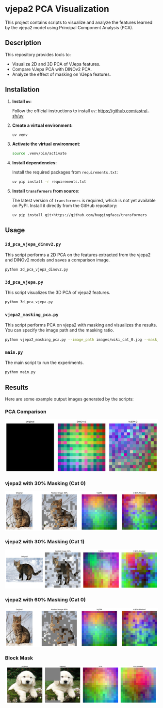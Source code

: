 # vjepa2 PCA Visualization

This project contains scripts to visualize and analyze the features learned by the vjepa2 model using Principal Component Analysis (PCA).

## Description

This repository provides tools to:
- Visualize 2D and 3D PCA of VJepa features.
- Compare VJepa PCA with DINOv2 PCA.
- Analyze the effect of masking on VJepa features.

## Installation

1.  **Install `uv`:**

    Follow the official instructions to install `uv`:
    https://github.com/astral-sh/uv

2.  **Create a virtual environment:**
    ```bash
    uv venv
    ```

3.  **Activate the virtual environment:**
    ```bash
    source .venv/bin/activate
    ```

4.  **Install dependencies:**

    Install the required packages from `requirements.txt`:
    ```bash
    uv pip install -r requirements.txt
    ```

5.  **Install `transformers` from source:**

    The latest version of `transformers` is required, which is not yet available on PyPI. Install it directly from the GitHub repository:
    ```bash
    uv pip install git+https://github.com/huggingface/transformers
    ```

## Usage

### `2d_pca_vjepa_dinov2.py`

This script performs a 2D PCA on the features extracted from the vjepa2 and DINOv2 models and saves a comparison image.

```bash
python 2d_pca_vjepa_dinov2.py
```

### `3d_pca_vjepa.py`

This script visualizes the 3D PCA of vjepa2 features.

```bash
python 3d_pca_vjepa.py
```

### `vjepa2_masking_pca.py`

This script performs PCA on vjepa2 with masking and visualizes the results. You can specify the image path and the masking ratio.

```bash
python vjepa2_masking_pca.py --image_path images/wiki_cat_0.jpg --mask_ratio 0.3
```

### `main.py`

The main script to run the experiments.

```bash
python main.py
```

## Results

Here are some example output images generated by the scripts:

### PCA Comparison

![PCA Comparison](output/pca_comparison_blank_image_scratch_pad.jpg)

### vjepa2 with 30% Masking (Cat 0)

![PCA vjepa Mask 30 Cat 0](output/pca_vjepa_mask30_wiki_cat_0.jpg)

### vjepa2 with 30% Masking (Cat 1)

![PCA vjepa2 Mask 30 Cat 1](output/pca_vjepa_mask30_wiki_cat_1.jpg)

### vjepa2 with 60% Masking (Cat 0)

![PCA vjepa2 Mask 60 Cat 0](output/pca_vjepa_mask60_wiki_cat_0.jpg)

### Block Mask

![Block Mask](output/blockmask_Golde33443_jpg.jpg)
